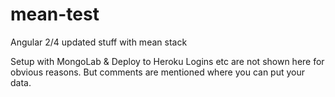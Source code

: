 # mean-test
Angular 2/4 updated stuff with mean stack

Setup with MongoLab & Deploy to Heroku
Logins etc are not shown here for obvious reasons. 
But comments are mentioned where you can put your data.
